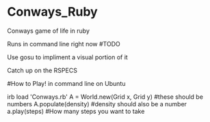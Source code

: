 Conways_Ruby
============

Conways game of life in ruby

Runs in command line right now 
#TODO 
  
  Use gosu to impliment a visual portion of it
  
  Catch up on the RSPECS
  
#How to Play!
in command line on Ubuntu

irb
load 'Conways.rb'
A = World.new(Grid x, Grid y) #these should be numbers
A.populate(density) #density should also be a number
a.play(steps) #How many steps you want to take


